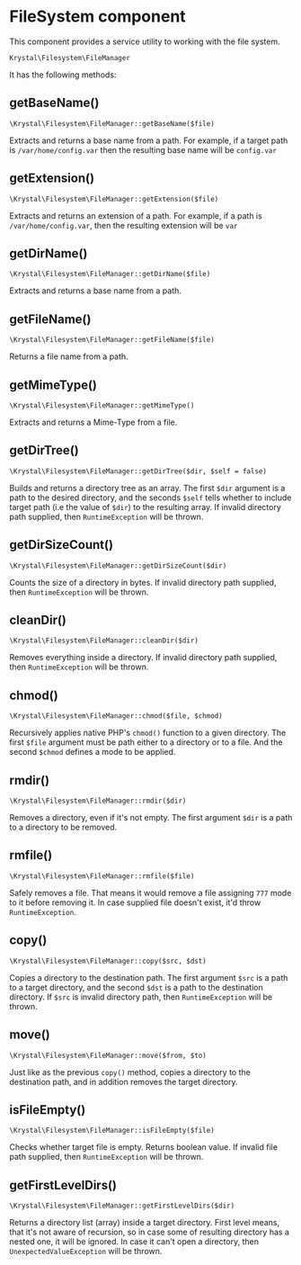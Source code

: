 FileSystem component
==================

This component provides a service utility to working with the file system.

    Krystal\Filesystem\FileManager

It has the following methods:

## getBaseName()

    \Krystal\Filesystem\FileManager::getBaseName($file)

Extracts and returns a base name from a path. For example, if a target path is `/var/home/config.var` then the resulting base name will be `config.var`

## getExtension()

    \Krystal\Filesystem\FileManager::getExtension($file)

Extracts and returns an extension of a path. For example, if a path is `/var/home/config.var`, then the resulting extension will be `var`

## getDirName()

    \Krystal\Filesystem\FileManager::getDirName($file)

Extracts and returns a base name from a path.

## getFileName()

    \Krystal\Filesystem\FileManager::getFileName($file)

Returns a file name from a path.

## getMimeType()

    \Krystal\Filesystem\FileManager::getMimeType()

Extracts and returns a Mime-Type from a file.

## getDirTree()

    \Krystal\Filesystem\FileManager::getDirTree($dir, $self = false)

Builds and returns a directory tree as an array. The first `$dir` argument is a path to the desired directory, and the seconds `$self` tells whether to include target path (i.e the value of `$dir`) to the resulting array. If invalid directory path supplied, then `RuntimeException` will be thrown.

## getDirSizeCount()

    \Krystal\Filesystem\FileManager::getDirSizeCount($dir)

Counts the size of a directory in bytes. If invalid directory path supplied, then `RuntimeException` will be thrown.

## cleanDir()

    \Krystal\Filesystem\FileManager::cleanDir($dir)

Removes everything inside a directory. If invalid directory path supplied, then `RuntimeException` will be thrown.

## chmod()

    \Krystal\Filesystem\FileManager::chmod($file, $chmod)

Recursively applies native PHP's `chmod()` function to a given directory.  The first `$file` argument must be path either to a directory or to a file. And the second `$chmod` defines a mode to be applied.

## rmdir()

    \Krystal\Filesystem\FileManager::rmdir($dir)

Removes a directory, even if it's not empty. The first argument `$dir` is a path to a directory to be removed.

## rmfile()

    \Krystal\Filesystem\FileManager::rmfile($file)

Safely removes a file. That means it would remove a file assigning `777` mode to it before removing it. In case supplied file doesn't exist, it'd throw `RuntimeException`.

## copy()

    \Krystal\Filesystem\FileManager::copy($src, $dst)

Copies a directory to the destination path. The first argument `$src` is a path to a target directory, and the second `$dst` is a path to the destination directory. If `$src` is invalid directory path, then `RuntimeException` will be thrown.

## move()

    \Krystal\Filesystem\FileManager::move($from, $to)

Just like as the previous `copy()` method, copies a directory to the destination path, and in addition removes the target directory.

## isFileEmpty()

    \Krystal\Filesystem\FileManager::isFileEmpty($file)

Checks whether target file is empty. Returns boolean value. If invalid file path supplied, then `RuntimeException` will be thrown.

## getFirstLevelDirs()

    \Krystal\Filesystem\FileManager::getFirstLevelDirs($dir)

Returns a directory list (array) inside a target directory. First level means, that it's not aware of recursion, so in case some of resulting directory has a nested one, it will be ignored. In case it can't open a directory, then `UnexpectedValueException` will be thrown.
